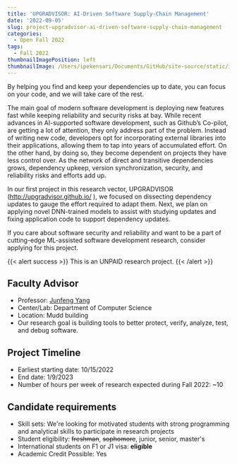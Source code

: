 ```yaml
---
title: 'UPGRADVISOR: AI-Driven Software Supply-Chain Management'
date: '2022-09-05'
slug: project-upgradvisor-ai-driven-software-supply-chain-management
categories:
  - Open Fall 2022
tags:
  - Fall 2022
thumbnailImagePosition: left
thumbnailImage: /Users/ipekensari/Documents/GitHub/site-source/static/img/construction.png
---
```

By helping you find and keep your dependencies up to date, you can focus on your code, and we will take care of the rest.

<!--more-->


The main goal of modern software development is deploying new features fast while keeping reliability and security risks at bay. While recent advances in AI-supported software development, such as Github’s Co-pilot, are getting a lot of attention, they only address part of the problem. Instead of writing new code, developers opt for incorporating external libraries into their applications, allowing them to tap into years of accumulated effort. On the other hand, by doing so, they become dependent on projects they have less control over. As the network of direct and transitive dependencies grows, dependency upkeep, version synchronization, security, and reliability risks and efforts add up.

In our first project in this research vector, UPGRADVISOR (http://upgradvisor.github.io/ ), we focused on dissecting dependency updates to gauge the effort required to adapt them. Next, we plan on applying novel DNN-trained models to assist with studying updates and fixing application code to support dependency updates.

If you care about software security and reliability and want to be a part of cutting-edge ML-assisted software development research, consider applying for this project.


{{< alert success >}}
This is an UNPAID research project.
{{< /alert >}}

## Faculty Advisor
+ Professor: [Junfeng Yang](http://www.cs.columbia.edu/~junfeng/)
+ Center/Lab: Department of Computer Science
+ Location: Mudd building
+ Our research goal is building tools to better protect, verify, analyze, test, and debug software.

## Project Timeline
+ Earliest starting date: 10/15/2022
+ End date: 1/9/2023
+ Number of hours per week of research expected during Fall 2022: ~10

## Candidate requirements
+ Skill sets: We're looking for motivated students with strong programming and analytical skills to participate in research projects
+ Student eligibility: ~~freshman~~, ~~sophomore~~, junior, senior, master's
+ International students on F1 or J1 visa: **eligible**
+ Academic Credit Possible: Yes

